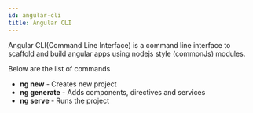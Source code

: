```yaml
---
id: angular-cli
title: Angular CLI
---
```


Angular CLI(Command Line Interface) is a command line interface to scaffold and build angular apps using nodejs style (commonJs) modules.

Below are the list of commands

- **ng new** - Creates new project
- **ng generate** - Adds components, directives and services
- **ng serve** - Runs the project
